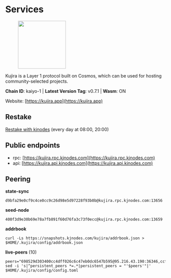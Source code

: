# Services

<figure><img src="https://raw.githubusercontent.com/kj89/testnet_manuals/main/pingpub/logos/kujira.png" width="150" alt=""><figcaption></figcaption></figure>

Kujira is a Layer 1 protocol built on Cosmos, which can be used for  hosting community-selected projects.

**Chain ID**: kaiyo-1 | **Latest Version Tag**: v0.7.1 | **Wasm**: ON

Website: [https://kujira.app](https://kujira.app)

## Restake

[Restake with kjnodes](https://restake.app/kujira/kujiravaloper1tnuqj73jfn3724lqz34c27tuv80nv336sadqym) (every day at 08:00, 20:00)
## Public endpoints

* rpc: [https://kujira.rpc.kjnodes.com](https://kujira.rpc.kjnodes.com)
* api: [https://kujira.api.kjnodes.com](https://kujira.api.kjnodes.com)

## Peering

**state-sync**

```
d9bfa29e0cf9c4ce0cc9c26d98e5d97228f93b0b@kujira.rpc.kjnodes.com:13656
```

**seed-node**

```
400f3d9e30b69e78a7fb891f60d76fa3c73f0ecc@kujira.rpc.kjnodes.com:13659
```

**addrbook**
```
curl -Ls https://snapshots.kjnodes.com/kujira/addrbook.json > $HOME/.kujira/config/addrbook.json
```

**live-peers** (10)
```
peers="698529d303400cc4dff026c6c47eb0dc6547b595@95.216.43.190:36346,ccffabe81f2de8a81e171f93fe1209392bf9993f@65.108.234.59:26656,01d708d4124f30700c05c97947ae10231d8755f7@95.217.197.100:26655,0cb9d54761ca14006daad4442378f2a1335de6ad@65.21.121.118:26656,6f3129d01218b939511cccf7e0318bfe872d97c4@65.109.33.181:26656,4018be5af4189573366762fa168826b4408418db@135.125.188.17:32095,b80cf7882c8cab4894d41ccd4f5a00406d8b5f7d@146.59.52.48:30095,d9bfa29e0cf9c4ce0cc9c26d98e5d97228f93b0b@65.109.88.38:13656,fc593f5f9fcf7f88790bd8274ebc791f612d3efe@65.21.89.54:26655,da2673cf09dc2c124947827f4cf5e7c17114d504@142.132.202.98:26656"
sed -i 's|^persistent_peers *=.*|persistent_peers = "'$peers'"|' $HOME/.kujira/config/config.toml
```
